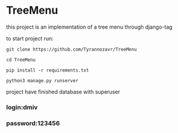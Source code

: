 # TreeMenu

this project is an implementation of a tree menu through django-tag

to start project run:
```shell script
git clone https://github.com/Tyrannozavr/TreeMenu
```

```shell script
cd TreeMenu
```

```shell script
pip install -r requirements.txt
```

```shell script
python3 manage.py runserver
```
project have finished database with superuser
### login:dmiv
### password:123456
